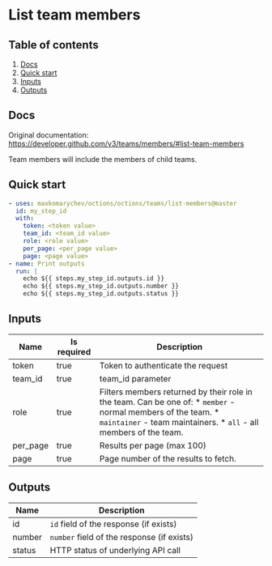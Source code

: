 # List team members

## Table of contents

1. [Docs](#docs)
1. [Quick start](#quick-start)
1. [Inputs](#inputs)
1. [Outputs](#outputs)

<a name="quick-start" ></a>
## Docs

Original documentation: https://developer.github.com/v3/teams/members/#list-team-members

Team members will include the members of child teams.


<a name="quick start" ></a>
## Quick start

```yaml
- uses: maxkomarychev/octions/octions/teams/list-members@master
  id: my_step_id
  with:
    token: <token value>
    team_id: <team_id value>
    role: <role value>
    per_page: <per_page value>
    page: <page value>
- name: Print outputs
  run: |
    echo ${{ steps.my_step_id.outputs.id }}
    echo ${{ steps.my_step_id.outputs.number }}
    echo ${{ steps.my_step_id.outputs.status }}
```


<a name="inputs" ></a>
## Inputs

| Name | Is required | Description |
|---|---|---|
|token|true|Token to authenticate the request
|team_id|true|team_id parameter
|role|true|Filters members returned by their role in the team. Can be one of:   \* `member` - normal members of the team.   \* `maintainer` - team maintainers.   \* `all` - all members of the team.
|per_page|true|Results per page (max 100)
|page|true|Page number of the results to fetch.

<a name="outputs" ></a>
## Outputs

| Name | Description |
|---|---|
|id|`id` field of the response (if exists)|
|number|`number` field of the response (if exists)|
|status|HTTP status of underlying API call|


